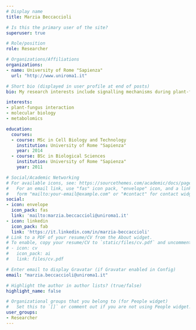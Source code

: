 ```yaml
---
# Display name
title: Marzia Beccaccioli

# Is this the primary user of the site?
superuser: true

# Role/position
role: Researcher

# Organizations/Affiliations
organizations:
- name: University of Rome "Sapienza" 
  url: "http://www.uniroma1.it"

# Short bio (displayed in user profile at end of posts)
bio: My research interests include signalling mechanisms during plant-fungus infection, with special emphasis on lipids and mycotoxins.

interests:
- plant-fungus interaction
- molecular biology
- metabolomics

education:
  courses:
  - course: MSc in Cell Biology and Technology 
    institution: University of Rome "Sapienza"
    year: 2014
  - course: BSc in Biological Sciences
    institution: University of Rome "Sapienza"
    year: 2011

# Social/Academic Networking
# For available icons, see: https://sourcethemes.com/academic/docs/page-builder/#icons
#   For an email link, use "fas" icon pack, "envelope" icon, and a link in the
#   form "mailto:your-email@example.com" or "#contact" for contact widget.
social:
- icon: envelope
  icon_pack: fas
  link: 'mailto:marzia.beccaccioli@uniroma1.it'
- icon: linkedin
  icon_pack: fab
  link: 'https://it.linkedin.com/in/marzia-beccaccioli'
# Link to a PDF of your resume/CV from the About widget.
# To enable, copy your resume/CV to `static/files/cv.pdf` and uncomment the lines below.
# - icon: cv
#   icon_pack: ai
#   link: files/cv.pdf

# Enter email to display Gravatar (if Gravatar enabled in Config)
email: "marzia.beccaccioli@uniroma1.it"

# Highlight the author in author lists? (true/false)
highlight_name: false

# Organizational groups that you belong to (for People widget)
#   Set this to `[]` or comment out if you are not using People widget.
user_groups:
- Researcher
---
```

